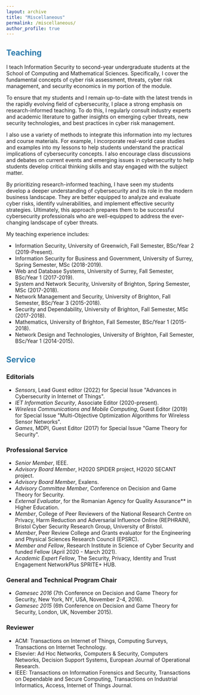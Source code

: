 ```yaml
---
layout: archive
title: "Miscellaneous"
permalink: /miscellaneous/
author_profile: true
---
```


## <span style="color:#2979ab;">Teaching</span> 

I teach Information Security to second-year undergraduate students at the School of Computing and Mathematical Sciences. Specifically, I cover the fundamental concepts of cyber risk assessment, threats, cyber risk management, and security economics in my portion of the module.

To ensure that my students and I remain up-to-date with the latest trends in the rapidly evolving field of cybersecurity, I place a strong emphasis on research-informed teaching. To do this, I regularly consult industry experts and academic literature to gather insights on emerging cyber threats, new security technologies, and best practices in cyber risk management.

I also use a variety of methods to integrate this information into my lectures and course materials. For example, I incorporate real-world case studies and examples into my lessons to help students understand the practical implications of cybersecurity concepts. I also encourage class discussions and debates on current events and emerging issues in cybersecurity to help students develop critical thinking skills and stay engaged with the subject matter.

By prioritizing research-informed teaching, I have seen my students develop a deeper understanding of cybersecurity and its role in the modern business landscape. They are better equipped to analyze and evaluate cyber risks, identify vulnerabilities, and implement effective security strategies. Ultimately, this approach prepares them to be successful cybersecurity professionals who are well-equipped to address the ever-changing landscape of cyber threats.

My teaching experience includes: 
- Information Security, University of Greenwich, Fall Semester, BSc/Year 2 (2019-Present).
- Information Security for Business and Government, University of Surrey, Spring Semester, MSc (2018-2019). 
- Web and Database Systems, University of Surrey, Fall Semester, BSc/Year 1 (2017-2019). 
- System and Network Security, University of Brighton, Spring Semester, MSc (2017-2018). 
- Network Management and Security, University of Brighton, Fall Semester, BSc/Year 3 (2015-2018). 
- Security and Dependability, University of Brighton, Fall Semester, MSc (2017-2018).
- Mathematics, University of Brighton, Fall Semester, BSc/Year 1 (2015-2018).
- Network Design and Technologies, University of Brighton, Fall Semester, BSc/Year 1 (2014-2015).

## <span style="color:#2979ab;">Service</span> 

### Editorials
  - *Sensors*, Lead Guest editor (2022) for Special Issue "Advances in Cybersecurity in Internet of Things".
  - *IET Information Security*, Associate Editor (2020-present).
  - *Wireless Communications and Mobile Computing*, Guest Editor (2019) for Special Issue "Multi-Objective Optimization Algorithms for Wireless Sensor Networks".
  - *Games*, MDPI, Guest Editor (2017) for Special Issue "Game Theory for Security".

### Professional Service
  - *Senior Member*, IEEE.
  - *Advisory Board Member*, H2020 SPIDER project, H2020 SECANT project.
  - *Advisory Board Member*, Exalens.
  - *Advisory Committee Member*, Conference on Decision and Game Theory for Security.
  - *External Evaluator*, for the Romanian Agency for Quality Assurance** in Higher Education.
  - *Member*, College of Peer Reviewers of the National Research Centre on Privacy, Harm Reduction and Adversarial Influence Online (REPHRAIN), Bristol Cyber Security Research Group, University of Bristol.
  - *Member*, Peer Review College and Grants evaluator for the Engineering and Physical Sciences Research Council (EPSRC).
  - *Member and Fellow*, Research Institute in Science of Cyber Security and funded Fellow (April 2020 - March 2021).
  - *Academic Expert Fellow*, The Security, Privacy, Identity and Trust Engagement NetworkPlus SPRITE+ HUB.

### General and Technical Program Chair
  - *Gamesec 2016* (7th Conference on Decision and Game Theory for Security, New York, NY, USA, November 2-4, 2016).
  - *Gamesec 2015* (6th Conference on Decision and Game Theory for Security, London, UK, November 2015).

### Reviewer
  - ACM: Transactions on Internet of Things, Computing Surveys, Transactions on Internet Technology.
  - Elsevier: Ad Hoc Networks, Computers & Security, Computers Networks, Decision Support Systems, European Journal of Operational Research.
  - IEEE: Transactions on Information Forensics and Security, Transactions on Dependable and Secure Computing, Transactions on Industrial Informatics, Access, Internet of Things Journal.